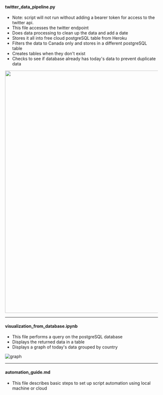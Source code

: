 #### twitter_data_pipeline.py

- Note: script will not run without adding a bearer token for access to the twitter api.
- This file accesses the twitter endpoint
- Does data processing to clean up the data and add a date
- Stores it all into free cloud postgreSQL table from Heroku
- Filters the data to Canada only and stores in a different postgreSQL table
- Creates tables when they don't exist
- Checks to see if database already has today's data to prevent duplicate data


<img src="https://i.ibb.co/kqv9zgN/image.png" width="800"/>


----------------------------------

#### visualization_from_database.ipynb

- This file performs a query on the postgreSQL database
- Displays the returned data in a table
- Displays a graph of today's data grouped by country

![graph](https://i.ibb.co/ZBcDm0B/graph.png)

----------------------------
#### automation_guide.md

- This file describes basic steps to set up script automation using local machine or cloud
